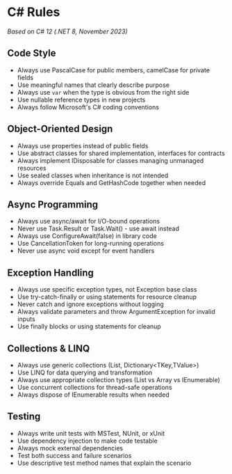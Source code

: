 # C# Rules

*Based on C# 12 (.NET 8, November 2023)*

## Code Style
- Always use PascalCase for public members, camelCase for private fields
- Use meaningful names that clearly describe purpose
- Always use `var` when the type is obvious from the right side
- Use nullable reference types in new projects
- Always follow Microsoft's C# coding conventions

## Object-Oriented Design
- Always use properties instead of public fields
- Use abstract classes for shared implementation, interfaces for contracts
- Always implement IDisposable for classes managing unmanaged resources
- Use sealed classes when inheritance is not intended
- Always override Equals and GetHashCode together when needed

## Async Programming
- Always use async/await for I/O-bound operations
- Never use Task.Result or Task.Wait() - use await instead
- Always use ConfigureAwait(false) in library code
- Use CancellationToken for long-running operations
- Never use async void except for event handlers

## Exception Handling
- Always use specific exception types, not Exception base class
- Use try-catch-finally or using statements for resource cleanup
- Never catch and ignore exceptions without logging
- Always validate parameters and throw ArgumentException for invalid inputs
- Use finally blocks or using statements for cleanup

## Collections & LINQ
- Always use generic collections (List<T>, Dictionary<TKey,TValue>)
- Use LINQ for data querying and transformation
- Always use appropriate collection types (List vs Array vs IEnumerable)
- Use concurrent collections for thread-safe operations
- Always dispose of IEnumerable results when needed

## Testing
- Always write unit tests with MSTest, NUnit, or xUnit
- Use dependency injection to make code testable
- Always mock external dependencies
- Test both success and failure scenarios
- Use descriptive test method names that explain the scenario
